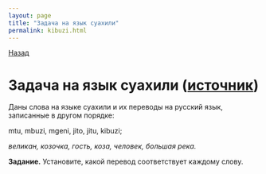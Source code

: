 ```yaml
---
layout: page
title: "Задача на язык суахили"
permalink: kibuzi.html
---
```

[Назад](/compsci/10b2024.html)

# Задача на язык суахили ([источник](http://lingproblems.online/index.php?action=problem&pid=1369&vid=1369))

Даны слова на языке суахили и их переводы на русский язык, записанные в другом порядке:

mtu, mbuzi, mgeni, jito, jitu, kibuzi;

*великан, козочка, гость, коза, человек, большая река.*

**Задание.** Установите, какой перевод соответствует каждому слову.